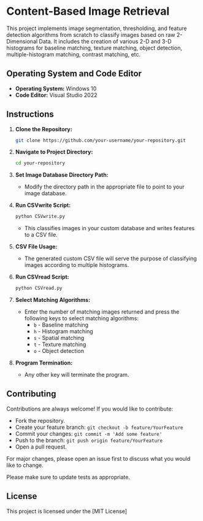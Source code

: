 # Content-Based Image Retrieval

This project implements image segmentation, thresholding, and feature detection algorithms from scratch to classify images based on raw 2-Dimensional Data. It includes the creation of various 2-D and 3-D histograms for baseline matching, texture matching, object detection, multiple-histogram matching, contrast matching, etc.

## Operating System and Code Editor
- **Operating System:** Windows 10
- **Code Editor:** Visual Studio 2022

## Instructions

1. **Clone the Repository:**

    ```bash
    git clone https://github.com/your-username/your-repository.git
    ```

2. **Navigate to Project Directory:**

    ```bash
    cd your-repository
    ```

3. **Set Image Database Directory Path:**

    - Modify the directory path in the appropriate file to point to your image database.

4. **Run CSVwrite Script:**

    ```bash
    python CSVwrite.py
    ```

    - This classifies images in your custom database and writes features to a CSV file.

5. **CSV File Usage:**

    - The generated custom CSV file will serve the purpose of classifying images according to multiple histograms.

6. **Run CSVread Script:**

    ```bash
    python CSVread.py
    ```

7. **Select Matching Algorithms:**

    - Enter the number of matching images returned and press the following keys to select matching algorithms:
        - `b` - Baseline matching
        - `h` - Histogram matching
        - `s` - Spatial matching
        - `t` - Texture matching
        - `o` - Object detection

8. **Program Termination:**

    - Any other key will terminate the program.


## Contributing

Contributions are always welcome! If you would like to contribute:

- Fork the repository.
- Create your feature branch: `git checkout -b feature/YourFeature`
- Commit your changes: `git commit -m 'Add some feature'`
- Push to the branch: `git push origin feature/YourFeature`
- Open a pull request.

For major changes, please open an issue first to discuss what you would like to change.

Please make sure to update tests as appropriate.

## License

This project is licensed under the [MIT License]
